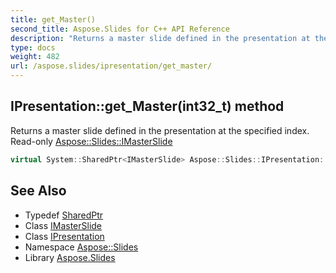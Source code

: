 ```yaml
---
title: get_Master()
second_title: Aspose.Slides for C++ API Reference
description: "Returns a master slide defined in the presentation at the specified index. Read-only Aspose::Slides::IMasterSlide"
type: docs
weight: 482
url: /aspose.slides/ipresentation/get_master/
---
```

## IPresentation::get_Master(int32_t) method


Returns a master slide defined in the presentation at the specified index. Read-only [Aspose::Slides::IMasterSlide](../../imasterslide/)

```cpp
virtual System::SharedPtr<IMasterSlide> Aspose::Slides::IPresentation::get_Master(int32_t index)=0
```

## See Also

* Typedef [SharedPtr](../../../system/sharedptr/)
* Class [IMasterSlide](../../imasterslide/)
* Class [IPresentation](../)
* Namespace [Aspose::Slides](../../)
* Library [Aspose.Slides](../../../)